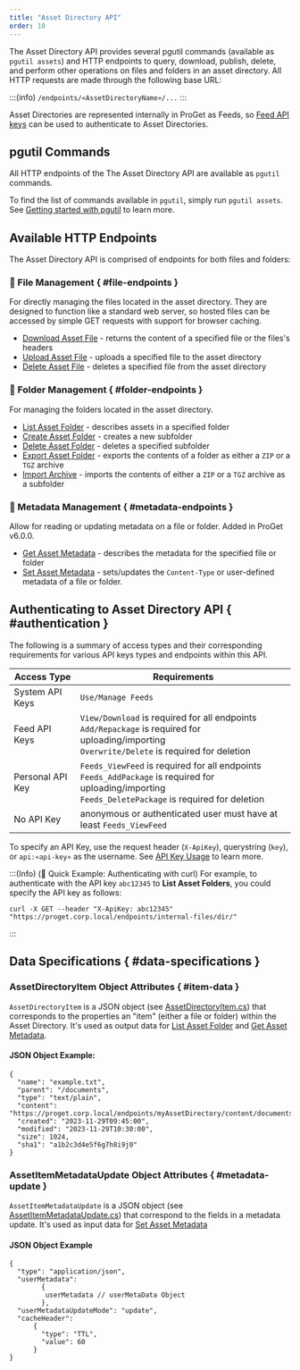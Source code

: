 ```yaml
---
title: "Asset Directory API"
order: 10
---
```


The Asset Directory API provides several pgutil commands (available as `pgutil assets`) and HTTP endpoints to query, download, publish, delete, and perform other operations on files and folders in an asset directory. All HTTP requests are made through the following base URL:

:::(info)
 `/endpoints/«AssetDirectoryName»/...`
:::

Asset Directories are represented internally in ProGet as Feeds, so [Feed API keys](/docs/proget/administration-security#api-keys) can be used to authenticate to Asset Directories.

## pgutil Commands

All HTTP endpoints of the The Asset Directory API are available as `pgutil` commands. 

To find the list of commands available in `pgutil`, simply run `pgutil assets`. See [Getting started with pgutil](/docs/proget/reference-api/proget-pgutil) to learn more.

## Available HTTP Endpoints

The Asset Directory API is comprised of endpoints for both files and folders:

### 📄 File Management { #file-endpoints }

For directly managing the files located in the asset directory. They are designed to function like a standard web server, so hosted files can be accessed by simple GET requests with support for browser caching. 

* [Download Asset File](/docs/proget/reference-api/proget-api-assets/file-endpoints/proget-api-assets-files-download) - returns the content of a specified file or the files's headers
* [Upload Asset File](/docs/proget/reference-api/proget-api-assets/file-endpoints/proget-api-assets-files-upload) - uploads a specified file to the asset directory
* [Delete Asset File](/docs/proget/reference-api/proget-api-assets/file-endpoints/proget-api-assets-files-delete) - deletes a specified file from the asset directory

### 📁 Folder Management { #folder-endpoints }

For managing the folders located in the asset directory.

* [List Asset Folder](/docs/proget/reference-api/proget-api-assets/folder-endpoints/proget-api-assets-folders-list) - describes assets in a specified folder
* [Create Asset Folder](/docs/proget/reference-api/proget-api-assets/folder-endpoints/proget-api-assets-folders-create) - creates a new subfolder
* [Delete Asset Folder](/docs/proget/reference-api/proget-api-assets/folder-endpoints/proget-api-assets-folders-delete) - deletes a specified subfolder
* [Export Asset Folder](/docs/proget/reference-api/proget-api-assets/folder-endpoints/proget-api-assets-folders-export) - exports the contents of a folder as either a `ZIP` or a `TGZ` archive
* [Import Archive](/docs/proget/reference-api/proget-api-assets/folder-endpoints/proget-api-assets-folders-import) - imports the contents of either a `ZIP` or a `TGZ` archive as a subfolder

### 🔖 Metadata Management { #metadata-endpoints }

Allow for reading or updating metadata on a file or folder. Added in ProGet v6.0.0.

* [Get Asset Metadata](/docs/proget/reference-api/proget-api-assets/metadata-endpoints/proget-api-assets-metadata-get) - describes the metadata for the specified file or folder
* [Set Asset Metadata](/docs/proget/reference-api/proget-api-assets/metadata-endpoints/proget-api-assets-metadata-set) - sets/updates the `Content-Type` or user-defined metadata of a file or folder.

## Authenticating to Asset Directory API { #authentication }

The following is a summary of access types and their corresponding requirements for various API keys types and endpoints within this API.

| Access Type | Requirements |
| --- | --- |
| System API Keys | `Use/Manage Feeds`  
| Feed API Keys | `View/Download` is required for all endpoints<br/>`Add/Repackage` is required for uploading/importing<br/>`Overwrite/Delete` is required for deletion
| Personal API Key | `Feeds_ViewFeed` is required for all endpoints<br/>`Feeds_AddPackage` is required for uploading/importing<br/>`Feeds_DeletePackage` is required for deletion
| No API Key | anonymous or authenticated user must have at least `Feeds_ViewFeed`

To specify an API Key, use the request header (`X-ApiKey`), querystring (`key`), or `api:«api-key»` as the username. See [API Key Usage](/docs/proget/reference-api/proget-apikeys#using-api-keys) to learn more.

:::(Info) (🚀 Quick Example: Authenticating with curl)
For example, to authenticate with the API key `abc12345` to **List Asset Folders**, you could specify the API key as follows:
````
curl -X GET --header "X-ApiKey: abc12345" "https://proget.corp.local/endpoints/internal-files/dir/"
````
:::

## Data Specifications { #data-specifications }

### AssetDirectoryItem Object Attributes { #item-data }

`AssetDirectoryItem` is a JSON object (see [AssetDirectoryItem.cs](https://github.com/Inedo/pgutil/blob/thousand/Inedo.ProGet/AssetDirectories/AssetDirectoryItem.cs)) that corresponds to the properties an "item" (either a file or folder) within the Asset Directory. It's used as output data for [List Asset Folder](/docs/proget/reference-api/proget-api-assets/folder-endpoints/proget-api-assets-folders-list) and [Get Asset Metadata](/docs/proget/reference-api/proget-api-assets/metadata-endpoints/proget-api-assets-metadata-get).

#### JSON Object Example:

```
{
  "name": "example.txt",
  "parent": "/documents",
  "type": "text/plain",
  "content": "https://proget.corp.local/endpoints/myAssetDirectory/content/documents/example.txt",
  "created": "2023-11-29T09:45:00",
  "modified": "2023-11-29T10:30:00",
  "size": 1024,
  "sha1": "a1b2c3d4e5f6g7h8i9j0"
}
```

### AssetItemMetadataUpdate Object Attributes { #metadata-update }

`AssetItemMetadataUpdate` is a JSON object (see [AssetItemMetadataUpdate.cs](https://github.com/Inedo/pgutil/blob/thousand/Inedo.ProGet/AssetDirectories/AssetItemMetadataUpdate.cs)) that correspond to the fields in a metadata update. It's used as input data for [Set Asset Metadata](/docs/proget/reference-api/proget-api-assets/metadata-endpoints/proget-api-assets-metadata-set) 

#### JSON Object Example

```
{
  "type": "application/json",
  "userMetadata": 
        {
         userMetadata // userMetaData Object
        },
  "userMetadataUpdateMode": "update",
  "cacheHeader": 
      {
        "type": "TTL",
        "value": 60
      }
}
```